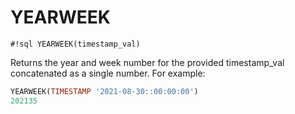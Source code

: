 # YEARWEEK

`#!sql YEARWEEK(timestamp_val)`

Returns the year and week number for the provided timestamp_val
concatenated as a single number. For example:

```sql
YEARWEEK(TIMESTAMP '2021-08-30::00:00:00')
202135
```
